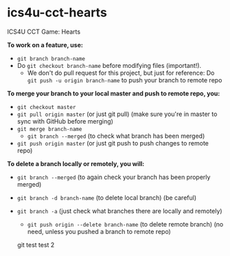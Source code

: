 # ics4u-cct-hearts
ICS4U CCT Game: Hearts

__To work on a feature, use:__ 
* `git branch branch-name`
* Do `git checkout branch-name` before modifying files (important!).
  * We don't do pull request for this project, but just for reference: Do `git push -u origin branch-name` to push your branch to remote repo

__To merge your branch to your local master and push to remote repo, you:__
* `git checkout master`
* `git pull origin master` (or just git pull) (make sure you're in master to sync with GitHub before merging)
* `git merge branch-name`
  * `git branch --merged` (to check what branch has been merged)
* `git push origin master` (or just git push to push changes to remote repo)

__To delete a branch locally or remotely, you will:__
* `git branch --merged` (to again check your branch has been properly merged)
* `git branch -d branch-name` (to delete local branch) (be careful)
* `git branch -a` (just check what branches there are locally and remotely)
  * `git push origin --delete branch-name` (to delete remote branch) (no need, unless you pushed a branch to remote repo)

  git test 
  test 2
